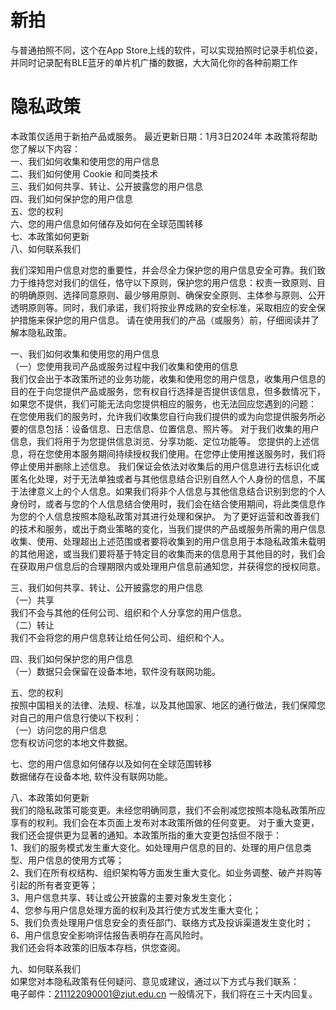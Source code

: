 # 新拍

与普通拍照不同，这个在App Store上线的软件，可以实现拍照时记录手机位姿，并同时记录配有BLE蓝牙的单片机广播的数据，大大简化你的各种前期工作

# 隐私政策

本政策仅适用于新拍产品或服务。 最近更新日期：1月3日2024年
本政策将帮助您了解以下内容：\
一、我们如何收集和使用您的用户信息\
二、我们如何使用 Cookie 和同类技术\
三、我们如何共享、转让、公开披露您的用户信息\
四、我们如何保护您的用户信息\
五、您的权利\
六、您的用户信息如何储存及如何在全球范围转移\
七、本政策如何更新\
八、如何联系我们

我们深知用户信息对您的重要性，并会尽全力保护您的用户信息安全可靠。我们致力于维持您对我们的信任，恪守以下原则，保护您的用户信息：权责一致原则、目的明确原则、选择同意原则、最少够用原则、确保安全原则、主体参与原则、公开透明原则等。同时，我们承诺，我们将按业界成熟的安全标准，采取相应的安全保护措施来保护您的用户信息。
请在使用我们的产品（或服务）前，仔细阅读并了解本隐私政策。

一、我们如何收集和使用您的用户信息\
（一）您使用我司产品或服务过程中我们收集和使用的信息\
我们仅会出于本政策所述的业务功能，收集和使用您的用户信息，收集用户信息的目的在于向您提供产品或服务，您有权自行选择是否提供该信息，但多数情况下，如果您不提供，我们可能无法向您提供相应的服务，也无法回应您遇到的问题：
在您使用我们的服务时，允许我们收集您自行向我们提供的或为向您提供服务所必要的信息包括：设备信息、日志信息、位置信息、照片等。
对于我们收集的用户信息，我们将用于为您提供信息浏览、分享功能、定位功能等。
您提供的上述信息，将在您使用本服务期间持续授权我们使用。在您停止使用推送服务时，我们将停止使用并删除上述信息。
我们保证会依法对收集后的用户信息进行去标识化或匿名化处理，对于无法单独或者与其他信息结合识别自然人个人身份的信息，不属于法律意义上的个人信息。如果我们将非个人信息与其他信息结合识别到您的个人身份时，或者与您的个人信息结合使用时，我们会在结合使用期间，将此类信息作为您的个人信息按照本隐私政策对其进行处理和保护。
为了更好运营和改善我们的技术和服务，或出于商业策略的变化，当我们提供的产品或服务所需的用户信息收集、使用、处理超出上述范围或者要将收集到的用户信息用于本隐私政策未载明的其他用途，或当我们要将基于特定目的收集而来的信息用于其他目的时，我们会在获取用户信息后的合理期限内或处理用户信息前通知您，并获得您的授权同意。

三、我们如何共享、转让、公开披露您的用户信息\
（一）共享\
我们不会与其他的任何公司、组织和个人分享您的用户信息。\
（二）转让\
我们不会将您的用户信息转让给任何公司、组织和个人。

四、我们如何保护您的用户信息\
（一）数据只会保留在设备本地，软件没有联网功能。

五、您的权利\
按照中国相关的法律、法规、标准，以及其他国家、地区的通行做法，我们保障您对自己的用户信息行使以下权利：\
（一）访问您的用户信息\
您有权访问您的本地文件数据。


七、您的用户信息如何储存以及如何在全球范围转移\
数据储存在设备本地, 软件没有联网功能。

八、本政策如何更新\
我们的隐私政策可能变更。未经您明确同意，我们不会削减您按照本隐私政策所应享有的权利。我们会在本页面上发布对本政策所做的任何变更。
对于重大变更，我们还会提供更为显著的通知。本政策所指的重大变更包括但不限于：\
1、我们的服务模式发生重大变化。如处理用户信息的目的、处理的用户信息类型、用户信息的使用方式等；\
2、我们在所有权结构、组织架构等方面发生重大变化。如业务调整、破产并购等引起的所有者变更等；\
3、用户信息共享、转让或公开披露的主要对象发生变化；\
4、您参与用户信息处理方面的权利及其行使方式发生重大变化；\
5、我们负责处理用户信息安全的责任部门、联络方式及投诉渠道发生变化时；\
6、用户信息安全影响评估报告表明存在高风险时。\
我们还会将本政策的旧版本存档，供您查阅。

九、如何联系我们\
如果您对本隐私政策有任何疑问、意见或建议，通过以下方式与我们联系：\
电子邮件：211122090001@zjut.edu.cn
一般情况下，我们将在三十天内回复。
